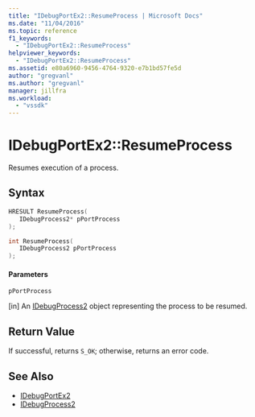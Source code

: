 ```yaml
---
title: "IDebugPortEx2::ResumeProcess | Microsoft Docs"
ms.date: "11/04/2016"
ms.topic: reference
f1_keywords:
  - "IDebugPortEx2::ResumeProcess"
helpviewer_keywords:
  - "IDebugPortEx2::ResumeProcess"
ms.assetid: e80a6960-9456-4764-9320-e7b1bd57fe5d
author: "gregvanl"
ms.author: "gregvanl"
manager: jillfra
ms.workload:
  - "vssdk"
---
```

# IDebugPortEx2::ResumeProcess
Resumes execution of a process.

## Syntax

```cpp
HRESULT ResumeProcess( 
   IDebugProcess2* pPortProcess
);
```

```cpp
int ResumeProcess( 
   IDebugProcess2 pPortProcess
);
```

#### Parameters
 `pPortProcess`

 [in] An [IDebugProcess2](../../../extensibility/debugger/reference/idebugprocess2.md) object representing the process to be resumed.

## Return Value
 If successful, returns `S_OK`; otherwise, returns an error code.

## See Also
- [IDebugPortEx2](../../../extensibility/debugger/reference/idebugportex2.md)
- [IDebugProcess2](../../../extensibility/debugger/reference/idebugprocess2.md)